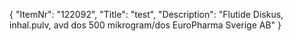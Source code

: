{
  "ItemNr": "122092",
  "Title": "test",
  "Description": "Flutide Diskus, inhal.pulv, avd dos 500 mikrogram/dos EuroPharma Sverige AB"
}